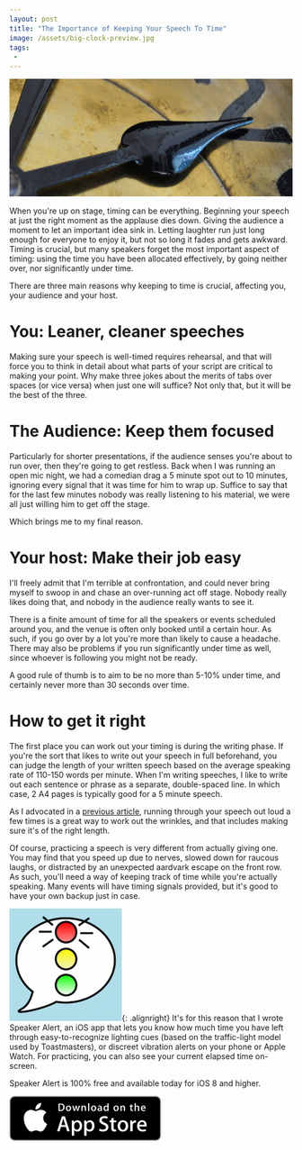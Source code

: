 ```yaml
---
layout: post
title: "The Importance of Keeping Your Speech To Time"
image: /assets/big-clock-preview.jpg
tags:
 -
---
```


![](/assets/big-clock-top.png)

When you're up on stage, timing can be everything. Beginning your speech at just the right moment as the applause dies down. Giving the audience a moment to let an important idea sink in. Letting laughter run just long enough for everyone to enjoy it, but not so long it fades and gets awkward. Timing is crucial, but many speakers forget the most important aspect of timing: using the time you have been allocated effectively, by going neither over, nor significantly under time.

There are three main reasons why keeping to time is crucial, affecting you, your audience and your host.

# You: Leaner, cleaner speeches

Making sure your speech is well-timed requires rehearsal, and that will force you to think in detail about what parts of your script are critical to making your point. Why make three jokes about the merits of tabs over spaces (or vice versa) when just one will suffice? Not only that, but it will be the best of the three.

# The Audience: Keep them focused

Particularly for shorter presentations, if the audience senses you're about to run over, then they're going to get restless. Back when I was running an open mic night, we had a comedian drag a 5 minute spot out to 10 minutes, ignoring every signal that it was time for him to wrap up. Suffice to say that for the last few minutes nobody was really listening to his material, we were all just willing him to get off the stage. 

Which brings me to my final reason.

# Your host: Make their job easy

I'll freely admit that I'm terrible at confrontation, and could never bring myself to swoop in and chase an over-running act off stage. Nobody really likes doing that, and nobody in the audience really wants to see it.

There is a finite amount of time for all the speakers or events scheduled around you, and the venue is often only booked until a certain hour. As such, if you go over by a lot you're more than likely to cause a headache. There may also be problems if you run significantly under time as well, since whoever is following you might not be ready.

A good rule of thumb is to aim to be no more than 5-10% under time, and certainly never more than 30 seconds over time.

# How to get it right

The first place you can work out your timing is during the writing phase. If you're the sort that likes to write out your speech in full beforehand, you can judge the length of your written speech based on the average speaking rate of 110-150 words per minute. When I'm writing speeches, I like to write out each sentence or phrase as a separate, double-spaced line. In which case, 2 A4 pages is typically good for a 5 minute speech.

As I advocated in a [previous article](http://telliott.io/node/483/), running through your speech out loud a few times is a great way to work out the wrinkles, and that includes making sure it's of the right length.

Of course, practicing a speech is very different from actually giving one. You may find that you speed up due to nerves, slowed down for raucous laughs, or distracted by an unexpected aardvark escape on the front row. As such, you'll need a way of keeping track of time while you're actually speaking. Many events will have timing signals provided, but it's good to have your own backup just in case.

![](/assets/SpeakerAlert-Icon.png){: .alignright} It's for this reason that I wrote Speaker Alert, an iOS app that lets you know how much time you have left through easy-to-recognize lighting cues (based on the traffic-light model used by Toastmasters), or discreet vibration alerts on your phone or Apple Watch. For practicing, you can also see your current elapsed time on-screen.

Speaker Alert is 100% free and available today for iOS 8 and higher.

[![](/assets/appstore-badge.svg)](https://itunes.apple.com/us/app/speaker-alert/id488585337?mt=8)